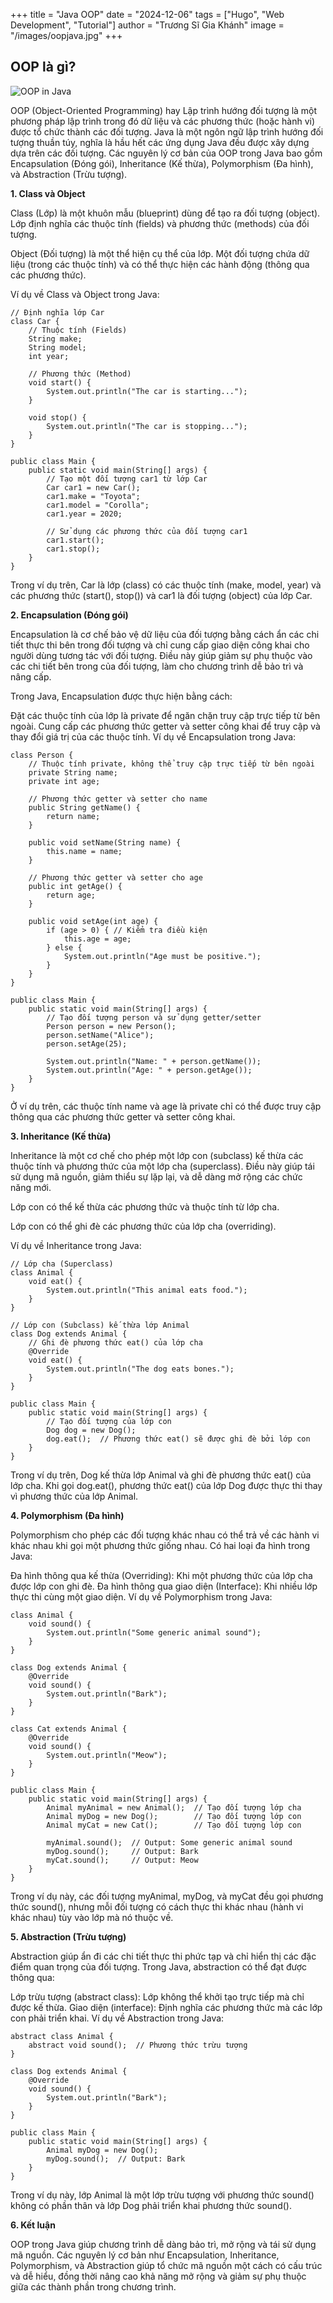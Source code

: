 +++
title = "Java OOP"
date = "2024-12-06"
tags = ["Hugo", "Web Development", "Tutorial"]
author = "Trương Sĩ Gia Khánh"
image = "/images/oopjava.jpg"
+++

## OOP là gì?

![OOP in Java](/images/oopjava.jpg)

OOP (Object-Oriented Programming) hay Lập trình hướng đối tượng là một phương pháp lập trình trong đó dữ liệu và các phương thức (hoặc hành vi) được tổ chức thành các đối tượng. Java là một ngôn ngữ lập trình hướng đối tượng thuần túy, nghĩa là hầu hết các ứng dụng Java đều được xây dựng dựa trên các đối tượng. Các nguyên lý cơ bản của OOP trong Java bao gồm Encapsulation (Đóng gói), Inheritance (Kế thừa), Polymorphism (Đa hình), và Abstraction (Trừu tượng).

**1. Class và Object**

Class (Lớp) là một khuôn mẫu (blueprint) dùng để tạo ra đối tượng (object). Lớp định nghĩa các thuộc tính (fields) và phương thức (methods) của đối tượng.

Object (Đối tượng) là một thể hiện cụ thể của lớp. Một đối tượng chứa dữ liệu (trong các thuộc tính) và có thể thực hiện các hành động (thông qua các phương thức).

Ví dụ về Class và Object trong Java:

```
// Định nghĩa lớp Car
class Car {
    // Thuộc tính (Fields)
    String make;
    String model;
    int year;

    // Phương thức (Method)
    void start() {
        System.out.println("The car is starting...");
    }

    void stop() {
        System.out.println("The car is stopping...");
    }
}

public class Main {
    public static void main(String[] args) {
        // Tạo một đối tượng car1 từ lớp Car
        Car car1 = new Car();
        car1.make = "Toyota";
        car1.model = "Corolla";
        car1.year = 2020;

        // Sử dụng các phương thức của đối tượng car1
        car1.start();
        car1.stop();
    }
}
```

Trong ví dụ trên, Car là lớp (class) có các thuộc tính (make, model, year) và các phương thức (start(), stop()) và car1 là đối tượng (object) của lớp Car.

**2. Encapsulation (Đóng gói)**

Encapsulation là cơ chế bảo vệ dữ liệu của đối tượng bằng cách ẩn các chi tiết thực thi bên trong đối tượng và chỉ cung cấp giao diện công khai cho người dùng tương tác với đối tượng. Điều này giúp giảm sự phụ thuộc vào các chi tiết bên trong của đối tượng, làm cho chương trình dễ bảo trì và nâng cấp.

Trong Java, Encapsulation được thực hiện bằng cách:

Đặt các thuộc tính của lớp là private để ngăn chặn truy cập trực tiếp từ bên ngoài.
Cung cấp các phương thức getter và setter công khai để truy cập và thay đổi giá trị của các thuộc tính.
Ví dụ về Encapsulation trong Java:
```
class Person {
    // Thuộc tính private, không thể truy cập trực tiếp từ bên ngoài
    private String name;
    private int age;

    // Phương thức getter và setter cho name
    public String getName() {
        return name;
    }

    public void setName(String name) {
        this.name = name;
    }

    // Phương thức getter và setter cho age
    public int getAge() {
        return age;
    }

    public void setAge(int age) {
        if (age > 0) { // Kiểm tra điều kiện
            this.age = age;
        } else {
            System.out.println("Age must be positive.");
        }
    }
}

public class Main {
    public static void main(String[] args) {
        // Tạo đối tượng person và sử dụng getter/setter
        Person person = new Person();
        person.setName("Alice");
        person.setAge(25);

        System.out.println("Name: " + person.getName());
        System.out.println("Age: " + person.getAge());
    }
}
```
Ở ví dụ trên, các thuộc tính name và age là private chỉ có thể được truy cập thông qua các phương thức getter và setter công khai.

**3. Inheritance (Kế thừa)**

Inheritance là một cơ chế cho phép một lớp con (subclass) kế thừa các thuộc tính và phương thức của một lớp cha (superclass). Điều này giúp tái sử dụng mã nguồn, giảm thiểu sự lặp lại, và dễ dàng mở rộng các chức năng mới.

Lớp con có thể kế thừa các phương thức và thuộc tính từ lớp cha.

Lớp con có thể ghi đè các phương thức của lớp cha (overriding).

Ví dụ về Inheritance trong Java:
```
// Lớp cha (Superclass)
class Animal {
    void eat() {
        System.out.println("This animal eats food.");
    }
}

// Lớp con (Subclass) kế thừa lớp Animal
class Dog extends Animal {
    // Ghi đè phương thức eat() của lớp cha
    @Override
    void eat() {
        System.out.println("The dog eats bones.");
    }
}

public class Main {
    public static void main(String[] args) {
        // Tạo đối tượng của lớp con
        Dog dog = new Dog();
        dog.eat();  // Phương thức eat() sẽ được ghi đè bởi lớp con
    }
}
```
Trong ví dụ trên, Dog kế thừa lớp Animal và ghi đè phương thức eat() của lớp cha. Khi gọi dog.eat(), phương thức eat() của lớp Dog được thực thi thay vì phương thức của lớp Animal.

**4. Polymorphism (Đa hình)**

Polymorphism cho phép các đối tượng khác nhau có thể trả về các hành vi khác nhau khi gọi một phương thức giống nhau. Có hai loại đa hình trong Java:

Đa hình thông qua kế thừa (Overriding): Khi một phương thức của lớp cha được lớp con ghi đè.
Đa hình thông qua giao diện (Interface): Khi nhiều lớp thực thi cùng một giao diện.
Ví dụ về Polymorphism trong Java:
```
class Animal {
    void sound() {
        System.out.println("Some generic animal sound");
    }
}

class Dog extends Animal {
    @Override
    void sound() {
        System.out.println("Bark");
    }
}

class Cat extends Animal {
    @Override
    void sound() {
        System.out.println("Meow");
    }
}

public class Main {
    public static void main(String[] args) {
        Animal myAnimal = new Animal();  // Tạo đối tượng lớp cha
        Animal myDog = new Dog();        // Tạo đối tượng lớp con
        Animal myCat = new Cat();        // Tạo đối tượng lớp con

        myAnimal.sound();  // Output: Some generic animal sound
        myDog.sound();     // Output: Bark
        myCat.sound();     // Output: Meow
    }
}
```
Trong ví dụ này, các đối tượng myAnimal, myDog, và myCat đều gọi phương thức sound(), nhưng mỗi đối tượng có cách thực thi khác nhau (hành vi khác nhau) tùy vào lớp mà nó thuộc về.

**5. Abstraction (Trừu tượng)**

Abstraction giúp ẩn đi các chi tiết thực thi phức tạp và chỉ hiển thị các đặc điểm quan trọng của đối tượng. Trong Java, abstraction có thể đạt được thông qua:

Lớp trừu tượng (abstract class): Lớp không thể khởi tạo trực tiếp mà chỉ được kế thừa.
Giao diện (interface): Định nghĩa các phương thức mà các lớp con phải triển khai.
Ví dụ về Abstraction trong Java:
```
abstract class Animal {
    abstract void sound();  // Phương thức trừu tượng
}

class Dog extends Animal {
    @Override
    void sound() {
        System.out.println("Bark");
    }
}

public class Main {
    public static void main(String[] args) {
        Animal myDog = new Dog();
        myDog.sound();  // Output: Bark
    }
}
```

Trong ví dụ này, lớp Animal là một lớp trừu tượng với phương thức sound() không có phần thân và lớp Dog phải triển khai phương thức sound().

**6. Kết luận**

OOP trong Java giúp chương trình dễ dàng bảo trì, mở rộng và tái sử dụng mã nguồn. Các nguyên lý cơ bản như Encapsulation, Inheritance, Polymorphism, và Abstraction giúp tổ chức mã nguồn một cách có cấu trúc và dễ hiểu, đồng thời nâng cao khả năng mở rộng và giảm sự phụ thuộc giữa các thành phần trong chương trình.
